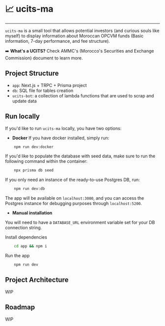 # 📈 ucits-ma
---

`ucits-ma` is a small tool that allows potential investors (and curious souls like myself) to display information about Moroccan OPCVM funds (Basic information, 7-day performance, and fee structure).

➡️ **What's a UCITS?** Check AMMC's (Morocco's Securities and Exchange Commission) document to learn more.

## Project Structure
- `app`: Next.js + TRPC + Prisma project
- `db`: SQL file for tables creation
- `ucits-bot`: a collection of lambda functions that are used to scrap and update data

## Run locally
If you'd like to run `ucits-ma` locally, you have two options:
- **Docker**
If you have docker installed, simply run:
```sh
    npm run dev:docker
```

If you'd like to populate the database with seed data, make sure to run the following command within the container:
```sh
    npx prisma db seed
```

If you only need an instance of the ready-to-use Postgres DB, run:
```sh
    npm run dev:db
```

The app will be available on `localhost:3000`, and you can access the Postgres instance for debugging purposes through `localhost:5200`.

- **Manual installation**

You will need to have a `DATABASE_URL` environment variable set for your DB connection string.

Install dependencies
```sh
    cd app && npm i
```
Run the app
```sh
    npm run dev
```

## Project Architecture
WIP

## Roadmap
WIP